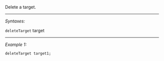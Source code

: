 Delete a target.


---
*Syntaxes:*

`deleteTarget` target

---
*Example 1:*

```sqf
deleteTarget target1;
```